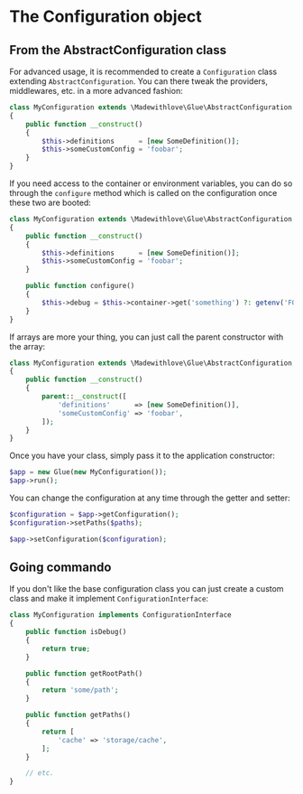 # The Configuration object

## From the AbstractConfiguration class

For advanced usage, it is recommended to create a `Configuration` class extending `AbstractConfiguration`.
You can there tweak the providers, middlewares, etc. in a more advanced fashion:

```php
class MyConfiguration extends \Madewithlove\Glue\AbstractConfiguration
{
    public function __construct()
    {
        $this->definitions      = [new SomeDefinition()];
        $this->someCustomConfig = 'foobar';
    }
}
```

If you need access to the container or environment variables, you can do so through the `configure` method which is called
on the configuration once these two are booted:

```php
class MyConfiguration extends \Madewithlove\Glue\AbstractConfiguration
{
    public function __construct()
    {
        $this->definitions      = [new SomeDefinition()];
        $this->someCustomConfig = 'foobar';
    }

    public function configure()
    {
        $this->debug = $this->container->get('something') ?: getenv('FOOBAR');
    }
}
```

If arrays are more your thing, you can just call the parent constructor with the array:

```php
class MyConfiguration extends \Madewithlove\Glue\AbstractConfiguration
{
    public function __construct()
    {
        parent::__construct([
            'definitions'      => [new SomeDefinition()],
            'someCustomConfig' => 'foobar',
        ]);
    }
}
```

Once you have your class, simply pass it to the application constructor:

```php
$app = new Glue(new MyConfiguration());
$app->run();
```

You can change the configuration at any time through the getter and setter:

```php
$configuration = $app->getConfiguration();
$configuration->setPaths($paths);

$app->setConfiguration($configuration);
```

## Going commando

If you don't like the base configuration class you can just create a custom class and make it implement `ConfigurationInterface`:

```php
class MyConfiguration implements ConfigurationInterface
{
    public function isDebug()
    {
        return true;
    }

    public function getRootPath()
    {
        return 'some/path';
    }

    public function getPaths()
    {
        return [
            'cache' => 'storage/cache',
        ];
    }

    // etc.
}
```
